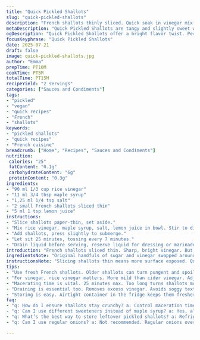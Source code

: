 ```yaml
---
title: "Quick Pickled Shallots"
slug: "quick-pickled-shallots"
description: "French shallots thinly sliced. Quick soak in vinegar mix. Sugar swapped with maple syrup. Apple cider vinegar replaced by rice vinegar. Salt lessened. Tangy, crisp, slightly sweet. Macerate 25 min, drain. A sharp tang with a twist."
metaDescription: "Quick Pickled Shallots are tangy and slightly sweet with a fresh twist. Ideal for salads, meats, or veggie plates. Quick, simple, and flavorful."
ogDescription: "Quick Pickled Shallots offer a bright flavor twist. Perfect for meals or as a snack. Ideal mix of tang and sweet in a short recipe."
focusKeyphrase: "Quick Pickled Shallots"
date: 2025-07-21
draft: false
image: quick-pickled-shallots.jpg
author: "Emma"
prepTime: PT10M
cookTime: PT5M
totalTime: PT15M
recipeYield: "2 servings"
categories: ["Sauces and Condiments"]
tags:
- "pickled"
- "vegan"
- "quick recipes"
- "French"
- "shallots"
keywords:
- "pickled shallots"
- "quick recipes"
- "French cuisine"
breadcrumb: ["Home", "Recipes", "Sauces and Condiments"]
nutrition: 
 calories: "25"
 fatContent: "0.1g"
 carbohydrateContent: "6g"
 proteinContent: "0.3g"
ingredients:
- "90 ml 1/3 cup rice vinegar"
- "11 ml 3/4 tbsp maple syrup"
- "1,25 ml 1/4 tsp salt"
- "2 small French shallots sliced thin"
- "5 ml 1 tsp lemon juice"
instructions:
- "Slice shallots paper-thin, set aside."
- "Mix rice vinegar, maple syrup, salt, lemon juice in bowl. Stir to dissolve everything."
- "Add shallots, press slightly to submerge."
- "Let sit 25 minutes, tossing every 7 minutes."
- "Drain liquid before serving, reserve liquid for dressing or marinade."
introduction: "French shallots sliced thin. Sharp, bright vinegar. But maple syrup replaces sugar. Why? Different sweetness, deeper flavor. Rice vinegar cools the acidity, less harsh than cider vinegar. Salt cut by half because less soy punch. Toss and macerate only 25 minutes. Less wait, still pickled crisp. Lemon juice adds a trace of fresh zest. No need to cook. Just soak, drain, serve. Great as a tangy contrast to meats or salads. Or on veggie plates. Some crunch, some bite, some sweetness. Minimal hassle. Simple but lively. Quick pickled but subtle. Great layering of sharp and sweet notes. A classic twisted."
ingredientsNote: "Original handfuls of sugar and vinegar swapped around to balance better acidity and sweetness. Maple syrup softens sharpness. Salt reduced; saltiness upfront can overpower delicate shallots. Rice vinegar more delicate than cider, rounder, sweeter profile. Lemon juice brightens. Scaling quantities down slightly for smaller servings. Two shallots enough for a small bowl. Thin slices crucial for quick maceration. Using small, fresh French shallots ideal for texture and flavor. Do not substitute with large onions — much stronger, overpowering. For vegan diets, ensure maple syrup is acceptable sweetener. Ingredients straight, minimal fuss. Alternative vinegars or sweeteners possible but taste changes."
instructionsNote: "Slicing shallots thin means more surface exposed. Quicker absorption of acid and sugar. Mix vinegar, syrup, salt thoroughly before adding shallots to dissolve evenly. Lemon juice last to maintain freshness. Pressing shallots helps submerge. Stir every 7 minutes to ensure uniform pickle. 25 minutes enough to soften and flavor but not mush. Draining before serving stops pickling process and avoids sogginess on plate. Reserve liquid if desired for salad dressing or marinade. Recipe avoids cooking steps. Cool pickle only. Best eaten same day but keeps refrigerated for a couple days. Texture shifts with time — faster consumption encouraged. Minimal utensils needed; just simple bowl and knife."
tips:
- "Use fresh French shallots. Older shallots can turn pungent and spoil the flavor. Thin slices are key. Helps absorb vinegar and sweetness quickly. Enhance texture. Less wait time for good flavor."
- "For vinegar, rice vinegar matters. More mild than cider vinegar. Adjust flavors without harshness. Maple syrup? It softens acidity, unique sweetness. But use room temperature, not warm. Caramelization ruins it."
- "Macerating time is vital. 25 minutes max. Too long turns shallots mushy, not crisp. Toss every 7 minutes. Even coating of flavors critical. Don't skip this step; it's where great taste develops."
- "Draining is essential too. Removes excess vinegar. Avoids soggy texture on plate. Reserve that vinegar mix thereafter. Great for salad dressings or marinades. Multifunctional use ups flavor game in meals."
- "Storing is easy. Airtight container in the fridge keeps them fresher. Best consumed same day. But they can last a couple of days. Texture changes over time. Crispness fades, flavor too."
faq:
- "q: How do I ensure shallots stay crunchy? a: Control maceration time. Overmacerating leads to mushiness. Key is 25 minutes. Toss often—distribute flavors."
- "q: Can I use different sweeteners instead of maple syrup? a: Yes, alternatives work but they may change the flavor profile. Consider honey or agave, but they vary greatly."
- "q: What’s the best way to store leftover pickled shallots? a: Refrigerate in airtight containers. Keep them away from light. They stay fresh up to a couple of days, then texture softens."
- "q: Can I use regular onions? a: Not recommended. Regular onions overpower dishes. Their flavor is stronger than shallots. Shallots offer a subtler taste balance and unique texture."

---
```

